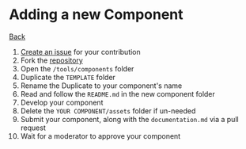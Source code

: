 # Adding a new Component
[Back](/contributing/plan)

1. [Create an issue](https://github.com/theta-tools/theta-tools.github.io/issues/new/choose) for your contribution
2. Fork the [repository](https://github.com/theta-tools/theta-tools.github.io/fork)
3. Open the `/tools/components` folder
4. Duplicate the `TEMPLATE` folder
5. Rename the Duplicate to your component's name
6. Read and follow the `README.md` in the new component folder
7. Develop your component
8. Delete the `YOUR COMPONENT/assets` folder if un-needed
9. Submit your component, along with the `documentation.md` via a pull request
10. Wait for a moderator to approve your component